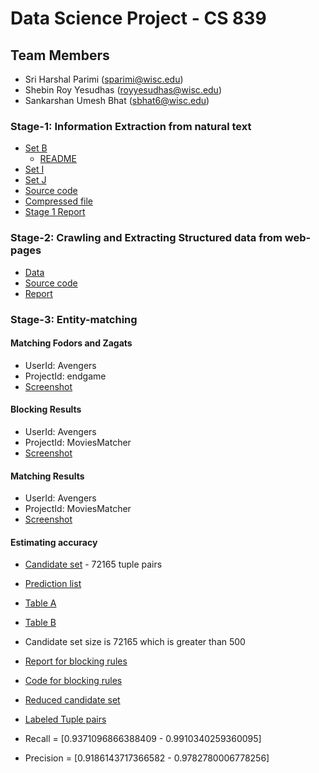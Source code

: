 # Data Science Project - CS 839
## Team Members
* Sri Harshal Parimi (sparimi@wisc.edu)
* Shebin Roy Yesudhas (royyesudhas@wisc.edu)
* Sankarshan Umesh Bhat (sbhat6@wisc.edu)
 
### Stage-1: Information Extraction from natural text
* [Set B](https://github.com/harshal95/CS839/tree/master/stage_1/set-B)
  * [README](https://github.com/harshal95/CS839/tree/master/stage_1/set-B/README.md)
* [Set I](https://github.com/harshal95/CS839/tree/master/stage_1/set-I)
* [Set J](https://github.com/harshal95/CS839/tree/master/stage_1/set-J)
* [Source code](https://github.com/harshal95/CS839/tree/master/stage_1/code)
* [Compressed file](https://github.com/harshal95/CS839/tree/master/stage_1/compressed_file.zip)
* [Stage 1 Report](https://github.com/harshal95/CS839/tree/master/stage_1/Stage1-Report.pdf)

### Stage-2: Crawling and Extracting Structured data from web-pages
* [Data](https://github.com/harshal95/CS839/tree/master/stage_2/data)
* [Source code](https://github.com/harshal95/CS839/tree/master/stage_2/code/cs839)
* [Report](https://github.com/harshal95/CS839/blob/master/stage_2/Stage%202%20-%20Report.pdf)

### Stage-3: Entity-matching
#### Matching Fodors and Zagats
* UserId: Avengers
* ProjectId: endgame
* [Screenshot](https://github.com/harshal95/CS839/blob/master/Sample_Data_set_Cloud_Matcher_output.png)

#### Blocking Results
* UserId: Avengers
* ProjectId: MoviesMatcher
* [Screenshot](https://github.com/harshal95/CS839/blob/master/Learned_Blocking_Rules.png)

#### Matching Results
* UserId: Avengers
* ProjectId: MoviesMatcher
* [Screenshot](https://github.com/harshal95/CS839/blob/master/match_results_all_ds_839.JPG)

#### Estimating accuracy
* [Candidate set](https://github.com/harshal95/CS839/blob/master/stage_3/data/downloaded_data/candidate_set) - 72165 tuple pairs
* [Prediction list](https://github.com/harshal95/CS839/blob/master/stage_3/data/downloaded_data/prediction_list)
* [Table A](https://github.com/harshal95/CS839/blob/master/stage_3/data/downloaded_data/imdb)
* [Table B](https://github.com/harshal95/CS839/blob/master/stage_3/data/downloaded_data/rotton_tom)

* Candidate set size is 72165 which is greater than 500
 * [Report for blocking rules]()
 * [Code for blocking rules]()
 * [Reduced candidate set]()
* [Labeled Tuple pairs]()
* Recall = \[0.9371096866388409 - 0.9910340259360095\]
* Precision = \[0.9186143717366582 - 0.9782780006778256\]
